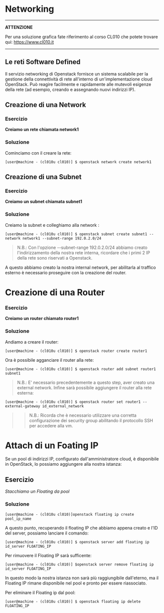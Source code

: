 # Networking

---
**ATTENZIONE**

Per una soluzione grafica fate riferimento al corso CL010 che potete trovare qui: https://www.cl010.it

---

## Le reti Software Defined

Il servizio networking di Openstack fornisce un sistema scalabile per la gestione della connettività di rete all'interno di un'implementazione cloud OpenStack. Può reagire facilmente e rapidamente alle mutevoli esigenze della rete (ad esempio, creando e assegnando nuovi indirizzi IP). 

## Creazione di una Network

### Esercizio
**Creiamo un rete chiamata network1**
### Soluzione
Cominciamo con il creare la rete:

```console
[user@machine - (cl010u cl010)] $ openstack network create network1
```

## Creazione di una Subnet

### Esercizio
**Creiamo un subnet chiamata subnet1**
### Soluzione
Creiamo la subnet e colleghiamo alla network :
```console
[user@machine - (cl010u cl010)] $ openstack subnet create subnet1 --network network1 --subnet-range 192.0.2.0/24
```
> N.B.: Con l'opzione --subnet-range 192.0.2.0/24 abbiamo creato l'indirizzamento della nostra rete interna, ricordare che i primi 2 IP della rete sono riservati a Openstack.

A questo abbiamo creato la nostra internal network, per abilitarla al traffico esterno è necessario proseguire con la creazione del router.

# Creazione di una Router

### Esercizio
**Creiamo un router chiamato router1**
### Soluzione
Andiamo a creare il router:
```console
[user@machine - (cl010u cl010)] $ openstack router create router1
```
Ora è possibile agganciare il router alla rete:

```console
[user@machine - (cl010u cl010)] $ openstack router add subnet router1 subnet1
```
> N.B.: E' necessario precedentemente a questo step, aver creato una external network. 
Infine sarà possibile aggiungere il router alla rete esterna:
```console
[user@machine - (cl010u cl010)] $ openstack router set router1 --external-gateway id_external_network
``` 
> > N.B.: Ricorda che è necessario utilizzare una corretta configurazione dei security group abilitando il protocollo SSH per accedere alla vm.

# Attach di un Foating IP 
Se un pool di indirizzi IP, configurato dall'amministratore cloud, è disponibile in OpenStack, lo possiamo aggiungere alla nostra istanza:

## Esercizio
**Stacchiamo un Floating* da pool*
### Soluzione

```console
[user@machine - (cl010u cl010)]openstack floating ip create pool_ip_name
```
A questo punto, recuperando il floating IP che abbiamo appena creato e l'ID del server, possiamo lanciare il comando:

```console
[user@machine - (cl010u cl010)] $ openstack server add floating ip id_server FLOATING_IP
```
Per rimuovere il Floating IP sarà sufficente:

 ```console
[user@machine - (cl010u cl010)] $openstack server remove floating ip id_server FLOATING_IP
```
In questo modo la nostra istanza non sarà più raggiungibile dall'eterno, ma il Floating IP rimane disponibile nel pool e pronto per essere riassociato.

Per eliminare il Floating ip dal pool:

```console
[user@machine - (cl010u cl010)] $ openstack floating ip delete FLOATING_IP
```



